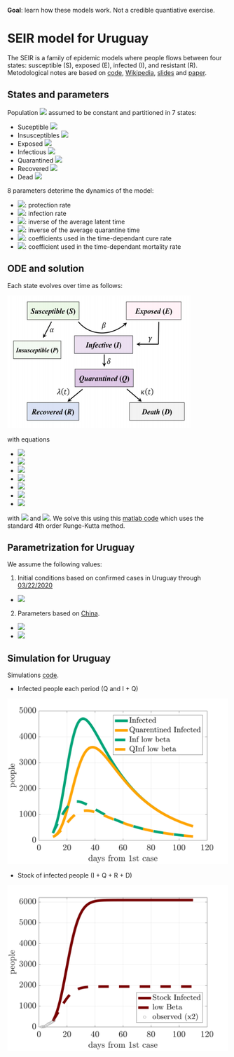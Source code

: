 **Goal**: learn how these models work. Not a credible quantiative exercise.

# SEIR model for Uruguay

The SEIR is a family of epidemic models where people flows between four states: susceptible (S), exposed (E), infected (I), and resistant (R). Metodological notes are based on [code](https://github.com/ECheynet/SEIR), [Wikipedia](https://en.wikipedia.org/wiki/Compartmental_models_in_epidemiology), [slides](http://indico.ictp.it/event/7960/session/3/contribution/19/material/slides/0.pdf) and [paper](https://www.medrxiv.org/content/10.1101/2020.02.16.20023465v1.full.pdf).

## States and parameters

Population <img src="https://render.githubusercontent.com/render/math?math=(N)"> assumed to be constant and partitioned in 7 states:
* Suceptible <img src="https://render.githubusercontent.com/render/math?math=(S_t)">
* Insusceptibles <img src="https://render.githubusercontent.com/render/math?math=(P_t)">
* Exposed <img src="https://render.githubusercontent.com/render/math?math=(E_t)">
* Infectious <img src="https://render.githubusercontent.com/render/math?math=(I_t)">
* Quarantined <img src="https://render.githubusercontent.com/render/math?math=(Q_t)">
* Recovered <img src="https://render.githubusercontent.com/render/math?math=(R_t)">
* Dead <img src="https://render.githubusercontent.com/render/math?math=(D_t)">

8 parameters deterime the dynamics of the model:
* <img src="https://render.githubusercontent.com/render/math?math=\alpha">: protection rate
* <img src="https://render.githubusercontent.com/render/math?math=\beta">: infection rate
* <img src="https://render.githubusercontent.com/render/math?math=\gamma">: inverse of the average latent time
* <img src="https://render.githubusercontent.com/render/math?math=\delta">: inverse of the average quarantine time
* <img src="https://render.githubusercontent.com/render/math?math=(\lambda_0,\lambda_1)">: coefficients used in the time-dependant cure rate
* <img src="https://render.githubusercontent.com/render/math?math=(\kappa_0,\kappa_1)">: coefficient used in the time-dependant mortality rate

## ODE and solution

Each state evolves over time as follows:

![Image description](https://github.com/rafaguntin/SEIR/blob/master/model_diagram.png)

with equations

* <img src="https://render.githubusercontent.com/render/math?math=\frac{S_t}{\text{d}t} = -\alpha S_t - \beta \frac{I_t}{N} S_t ">
* <img src="https://render.githubusercontent.com/render/math?math=\frac{P_t}{\text{d}t} = \alpha S_t">
* <img src="https://render.githubusercontent.com/render/math?math=\frac{E_t}{\text{d}t} = -\gamma E_t %2B \beta \frac{S_t I_t}{N}">
* <img src="https://render.githubusercontent.com/render/math?math=\frac{I_t}{\text{d}t} = \gamma E_t - \delta I_t">
* <img src="https://render.githubusercontent.com/render/math?math=\frac{Q_t}{\text{d}t} = \delta I_t - \lambda_t  Q_t - \kappa_t Q_t">
* <img src="https://render.githubusercontent.com/render/math?math=\frac{R_t}{\text{d}t} = \lambda_t Q_t">
* <img src="https://render.githubusercontent.com/render/math?math=\frac{D_t}{\text{d}t} = \kappa_t Q_t">
with <img src="https://render.githubusercontent.com/render/math?math=\kappa_t = \kappa_0 exp(-\kappa_1 t)"> and <img src="https://render.githubusercontent.com/render/math?math=\lambda_t = \lambda_0 [1-exp(-\lambda_1 t)]">. We solve this using this [matlab code](https://www.mathworks.com/matlabcentral/fileexchange/74545-generalized-seir-epidemic-model-fitting-and-computation?s_tid=LandingPageTabfx) which uses the standard 4th order Runge-Kutta method.

## Parametrization for Uruguay

We assume the following values:

1) Initial conditions based on confirmed cases in Uruguay through [03/22/2020](https://www.elobservador.com.uy/nota/gobierno-anuncio-que-hay-135-casos-de-coronavirus-2020321205120)
  * <img src="https://render.githubusercontent.com/render/math?math=\E_0 = 280,\I_0 = \Q_0 = 140"> 

2) Parameters based on [China](https://www.medrxiv.org/content/10.1101/2020.02.16.20023465v1.full.pdf).
  * <img src="https://render.githubusercontent.com/render/math?math=\alpha = 0.15,\beta =0.96,\gamma=1/2,\delta=1/7"> 
  * <img src="https://render.githubusercontent.com/render/math?math=\kappa_0 = \lambda_0 = 0.03,\kappa_1 = \lambda_1 = 0.01">

## Simulation for Uruguay 

Simulations [code](https://github.com/rafaguntin/SEIR/blob/master/uru_simul.m).

* Infected people each period (Q and I + Q)

<img src="https://github.com/rafaguntin/SEIR/blob/master/infected_uru_beta.png">

* Stock of infected people (I + Q + R + D)

<img src="https://github.com/rafaguntin/SEIR/blob/master/stock_infected_uru_beta.png">
